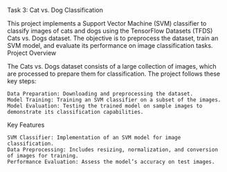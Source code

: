 Task 3: Cat vs. Dog Classification

This project implements a Support Vector Machine (SVM) classifier to classify images of cats and dogs using the TensorFlow Datasets (TFDS) Cats vs. Dogs dataset. The objective is to preprocess the dataset, train an SVM model, and evaluate its performance on image classification tasks.
Project Overview

The Cats vs. Dogs dataset consists of a large collection of images, which are processed to prepare them for classification. The project follows these key steps:

    Data Preparation: Downloading and preprocessing the dataset.
    Model Training: Training an SVM classifier on a subset of the images.
    Model Evaluation: Testing the trained model on sample images to demonstrate its classification capabilities.

Key Features

    SVM Classifier: Implementation of an SVM model for image classification.
    Data Preprocessing: Includes resizing, normalization, and conversion of images for training.
    Performance Evaluation: Assess the model’s accuracy on test images.
